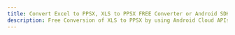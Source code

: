 ---title: Convert Excel to PPSX, XLS to PPSX FREE Converter or Android SDKdescription: Free Conversion of XLS to PPSX by using Android Cloud APIs & SDKs. Also Create, Edit & Render Microsoft Excel, CSV and SpreadsheetML worksheets or spreadsheet in the Cloud.---